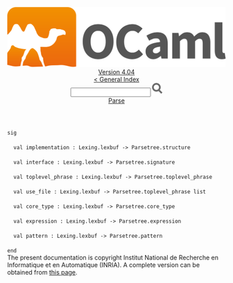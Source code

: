 <!-- ((! set title API !)) ((! set documentation !)) ((! set api !)) ((! set nobreadcrumb !)) -->
<div class="api"><header><nav class="toc brand"><a class="brand" href="https://ocaml.org/"><img src="colour-logo-gray.svg" class="svg" alt="OCaml"></a></nav><nav class="toc"><div class="toc_version"><a href="/docs" id="version-select">Version 4.04</a></div><a href="index.html">&lt; General Index</a><div class="api_search"><input type="text" name="apisearch" id="api_search" oninput="mySearch(false);" onkeypress="this.oninput();" onclick="this.oninput();" onpaste="this.oninput();">
<img src="search_icon.svg" alt="Search" class="svg" onclick="mySearch(false)"></div>
<div id="search_results"></div><div class="toc_title"><a href="Parse.html">Parse</a></div><ul></ul></nav></header>
<code class="code"><span class="keyword">sig</span><br>
&nbsp;&nbsp;<span class="keyword">val</span>&nbsp;implementation&nbsp;:&nbsp;<span class="constructor">Lexing</span>.lexbuf&nbsp;<span class="keywordsign">-&gt;</span>&nbsp;<span class="constructor">Parsetree</span>.structure<br>
&nbsp;&nbsp;<span class="keyword">val</span>&nbsp;interface&nbsp;:&nbsp;<span class="constructor">Lexing</span>.lexbuf&nbsp;<span class="keywordsign">-&gt;</span>&nbsp;<span class="constructor">Parsetree</span>.signature<br>
&nbsp;&nbsp;<span class="keyword">val</span>&nbsp;toplevel_phrase&nbsp;:&nbsp;<span class="constructor">Lexing</span>.lexbuf&nbsp;<span class="keywordsign">-&gt;</span>&nbsp;<span class="constructor">Parsetree</span>.toplevel_phrase<br>
&nbsp;&nbsp;<span class="keyword">val</span>&nbsp;use_file&nbsp;:&nbsp;<span class="constructor">Lexing</span>.lexbuf&nbsp;<span class="keywordsign">-&gt;</span>&nbsp;<span class="constructor">Parsetree</span>.toplevel_phrase&nbsp;list<br>
&nbsp;&nbsp;<span class="keyword">val</span>&nbsp;core_type&nbsp;:&nbsp;<span class="constructor">Lexing</span>.lexbuf&nbsp;<span class="keywordsign">-&gt;</span>&nbsp;<span class="constructor">Parsetree</span>.core_type<br>
&nbsp;&nbsp;<span class="keyword">val</span>&nbsp;expression&nbsp;:&nbsp;<span class="constructor">Lexing</span>.lexbuf&nbsp;<span class="keywordsign">-&gt;</span>&nbsp;<span class="constructor">Parsetree</span>.expression<br>
&nbsp;&nbsp;<span class="keyword">val</span>&nbsp;pattern&nbsp;:&nbsp;<span class="constructor">Lexing</span>.lexbuf&nbsp;<span class="keywordsign">-&gt;</span>&nbsp;<span class="constructor">Parsetree</span>.pattern<br>
<span class="keyword">end</span></code><div class="copyright">The present documentation is copyright Institut National de Recherche en Informatique et en Automatique (INRIA). A complete version can be obtained from <a href="http://caml.inria.fr/pub/docs/manual-ocaml/">this page</a>.</div></div>